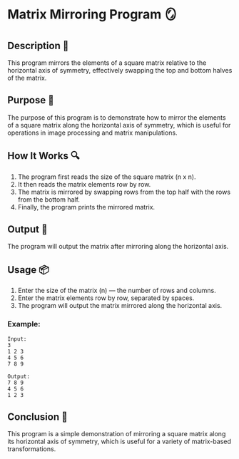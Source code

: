 # Matrix Mirroring Program 🪞

## Description 📝

This program mirrors the elements of a square matrix relative to the horizontal axis of symmetry, effectively swapping the top and bottom halves of the matrix.

## Purpose 🎯

The purpose of this program is to demonstrate how to mirror the elements of a square matrix along the horizontal axis of symmetry, which is useful for operations in image processing and matrix manipulations.

## How It Works 🔍

1. The program first reads the size of the square matrix (n x n).
2. It then reads the matrix elements row by row.
3. The matrix is mirrored by swapping rows from the top half with the rows from the bottom half.
4. Finally, the program prints the mirrored matrix.

## Output 📜

The program will output the matrix after mirroring along the horizontal axis.

## Usage 📦

1. Enter the size of the matrix (n) — the number of rows and columns.
2. Enter the matrix elements row by row, separated by spaces.
3. The program will output the matrix mirrored along the horizontal axis.

### Example:

```
Input:
3
1 2 3
4 5 6
7 8 9

Output:
7 8 9
4 5 6
1 2 3
```

## Conclusion 🚀

This program is a simple demonstration of mirroring a square matrix along its horizontal axis of symmetry, which is useful for a variety of matrix-based transformations.
